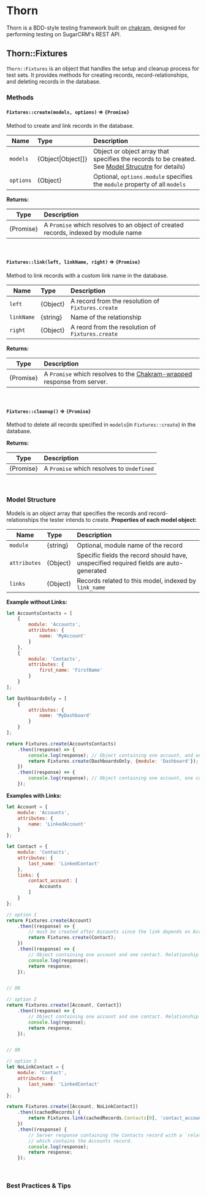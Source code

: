# Thorn

Thorn is a BDD-style testing framework built on [chakram](http://dareid.github.io/chakram/), designed for performing testing on SugarCRM's REST API.

## Thorn::Fixtures

`Thorn::Fixtures` is an object that handles the setup and cleanup process for test sets. It provides methods for creating records, record-relationships, and deleting records in the database.

### Methods

#### **`Fixtures::create(models, options)` => `{Promise}`**  
Method to create and link records in the database.  

| Name      | Type       | Description |
| --------- |:-----------|:------------|
| `models`  | {Object&#124;Object[]} | Object or object array that specifies the records to be created. See [Model Strucutre](#model-structure) for details)|
| `options` | {Object}   | Optional, `options.module` specifies the `module` property of all `models`|    

**Returns:**  

| Type      | Description |
| --------- |:------------|
| {Promise} | A `Promise` which resolves to an object of created records, indexed by module name|     
      
<br/>

#### **`Fixtures::link(left, linkName, right)` => `{Promise}`**  
Method to link records with a custom link name in the database.  

| Name       | Type       | Description |
| ---------- |:-----------|:------------|
| `left`     | {Object}   | A record from the resolution of `Fixtures.create` |
| `linkName` | {string}   | Name of the relationship |
| `right`    | {Object}   | A reord from the resolution of `Fixtures.create` |

**Returns:**  

| Type      | Description |
| --------- |:------------|
| {Promise} | A `Promise` which resolves to the [Chakram-wrapped](http://dareid.github.io/chakram/jsdoc/global.html#ChakramResponse) response from server. |

<br/>

#### **`Fixtures::cleanup()` => `{Promise}`**  
Method to delete all records specified in `models`(in `Fixtures::create`) in the database.  

**Returns:**  

| Type      | Description |
| --------- |:------------|
| {Promise} | A `Promise` which resolves to `Undefined` |

<br/>

### Model Structure
Models is an object array that specifies the records and record-relationships the tester intends to create. 
**Properties of each model object:**  

|Name          | Type     | Description |
|--------------|:---------|:------------|
| `module`     | {string} | Optional, module name of the record |
| `attributes` | {Object} | Specific fields the record should have, unspecified required fields are auto-generated |
| `links`      | {Object} | Records related to this model, indexed by `link_name` |

**Example without Links:**
```javascript
let AccountsContacts = [
    {
        module: 'Accounts',
        attributes: {
            name: 'MyAccount'
        }
    },
    {
        module: 'Contacts',
        attributes: {
            first_name: 'FirstName'
        }
    }
];

let DashboardsOnly = [
    {
        attributes: {
            name: 'MyDashboard'
        }
    }
];

return Fixtures.create(AccountsContacts)
    .then((response) => {
        console.log(response); // Object containing one account, and one contact
        return Fixtures.create(DashboardsOnly, {module: 'Dashboard'});
    })
    .then((response) => {
        console.log(response); // Object containing one account, one contact, and one dashboard
    });
```

**Examples with Links:**
```javascript
let Account = {
    module: 'Accounts',
    attributes: {
        name: 'LinkedAccount'
    }
};

let Contact = {
    module: 'Contacts',
    attributes: {
        last_name: 'LinkedContact'
    },
    links: {
        contact_account: [
            Accounts
        ]
    }
};

// option 1
return Fixtures.create(Account)
    .then((response) => {
        // must be created after Accounts since the link depends on Account's existence
        return Fixtures.create(Contact);
    })
    .then((response) => {
        // Object containing one account and one contact. Relationship is established in database.
        console.log(response);
        return response;
    });


// OR

// option 2
return Fixtures.create([Account, Contact])
    .then((response) => {
        // Object containing one account and one contact. Relationship is established in database.
        console.log(reponse);
        return response;
    });


// OR

// option 3
let NoLinkContact = {
    module: 'Contact',
    attributes: {
        last_name: 'LinkedContact'
    }
};

return Fixtures.create([Account, NoLinkContact])
    .then((cachedRecords) {
        return Fixtures.link(cachedRecords.Contacts[0], 'contact_account', cachedRecords.Accounts[0]);
    })
    .then((response) {
        // Server response containing the Contacts record with a `related_records` property,
        // which contains the Accounts record.
        console.log(response);
        return response;
    });
```

<br/>

### Best Practices & Tips








